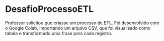# DesafioProcessoETL
 Professor solicitou que criasse um processo de ETL. Foi desenvolvido com o Google Colab, importando um arquivo CSV, que foi visualisado como tabela e transformado uma frase para cada registro.
